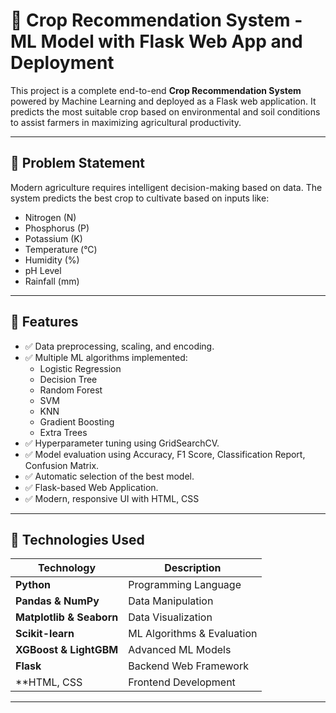 # 🌾 Crop Recommendation System - ML Model with Flask Web App and Deployment

This project is a complete end-to-end **Crop Recommendation System** powered by Machine Learning and deployed as a Flask web application. It predicts the most suitable crop based on environmental and soil conditions to assist farmers in maximizing agricultural productivity.

---

## 🔬 Problem Statement

Modern agriculture requires intelligent decision-making based on data. The system predicts the best crop to cultivate based on inputs like:

- Nitrogen (N)
- Phosphorus (P)
- Potassium (K)
- Temperature (°C)
- Humidity (%)
- pH Level
- Rainfall (mm)

---

## 🚀 Features

- ✅ Data preprocessing, scaling, and encoding.
- ✅ Multiple ML algorithms implemented:
  - Logistic Regression
  - Decision Tree
  - Random Forest
  - SVM
  - KNN
  - Gradient Boosting
  - Extra Trees
- ✅ Hyperparameter tuning using GridSearchCV.
- ✅ Model evaluation using Accuracy, F1 Score, Classification Report, Confusion Matrix.
- ✅ Automatic selection of the best model.
- ✅ Flask-based Web Application.
- ✅ Modern, responsive UI with HTML, CSS

---

## 🧰 Technologies Used

| Technology | Description |
|-------------|-------------|
| **Python** | Programming Language |
| **Pandas & NumPy** | Data Manipulation |
| **Matplotlib & Seaborn** | Data Visualization |
| **Scikit-learn** | ML Algorithms & Evaluation |
| **XGBoost & LightGBM** | Advanced ML Models |
| **Flask** | Backend Web Framework |
| **HTML, CSS | Frontend Development |

---



